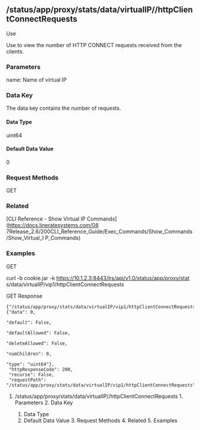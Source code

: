 ## /status/app/proxy/stats/data/virtualIP/<name>/httpClientConnectRequests

Use

Use to view the number of HTTP CONNECT requests received from the clients.

### Parameters

name: Name of virtual IP

### Data Key

The data key contains the number of requests.

#### Data Type

uint64

#### Default Data Value

0

### Request Methods

GET

### Related

[CLI Reference - Show Virtual IP Commands](https://docs.lineratesystems.com/08
7Release_2.6/200CLI_Reference_Guide/Exec_Commands/Show_Commands/Show_Virtual_I
P_Commands)

### Examples

GET

curl -b cookie.jar -k https://10.1.2.3:8443/lrs/api/v1.0/status/app/proxy/stat
s/data/virtualIP/vip1/httpClientConnectRequests

GET Response

    
    {"/status/app/proxy/stats/data/virtualIP/vip1/httpClientConnectRequests": {"data": 0,
                                                                                  "default": False,
                                                                                  "defaultAllowed": False,
                                                                                  "deleteAllowed": False,
                                                                                  "numChildren": 0,
                                                                                  "type": "uint64"},
     "httpResponseCode": 200,
     "recurse": False,
     "requestPath": "/status/app/proxy/stats/data/virtualIP/vip1/httpClientConnectRequests"}
    

  1. /status/app/proxy/stats/data/virtualIP/<name>/httpClientConnectRequests
    1. Parameters
    2. Data Key
      1. Data Type
      2. Default Data Value
    3. Request Methods
    4. Related
    5. Examples

